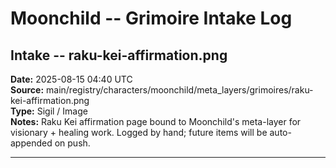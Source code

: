 # Moonchild -- Grimoire Intake Log

## Intake -- raku-kei-affirmation.png
**Date:** 2025-08-15 04:40 UTC  
**Source:** main/registry/characters/moonchild/meta_layers/grimoires/raku-kei-affirmation.png  
**Type:** Sigil / Image  
**Notes:** Raku Kei affirmation page bound to Moonchild's meta-layer for visionary + healing work. Logged by hand; future items will be auto-appended on push.

---